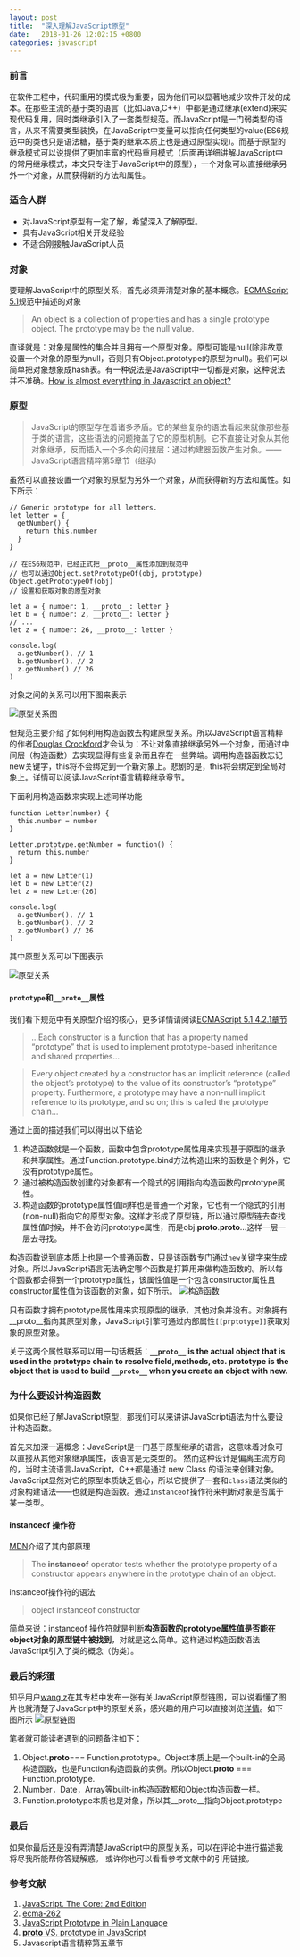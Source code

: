 ```yaml
---
layout: post
title:  "深入理解JavaScript原型"
date:   2018-01-26 12:02:15 +0800
categories: javascript
---
```

### 前言
在软件工程中，代码重用的模式极为重要，因为他们可以显著地减少软件开发的成本。在那些主流的基于类的语言（比如Java,C++）中都是通过继承(extend)来实现代码复用，同时类继承引入了一套类型规范。而JavaScript是一门弱类型的语言，从来不需要类型装换，在JavaScript中变量可以指向任何类型的value(ES6规范中的类也只是语法糖，基于类的继承本质上也是通过原型实现)。而基于原型的继承模式可以说提供了更加丰富的代码重用模式（后面再详细讲解JavaScript中的常用继承模式，本文只专注于JavaScript中的原型），一个对象可以直接继承另外一个对象，从而获得新的方法和属性。<!-- more -->

### 适合人群
* 对JavaScript原型有一定了解，希望深入了解原型。
* 具有JavaScript相关开发经验
* 不适合刚接触JavaScript人员

### 对象
要理解JavaScript中的原型关系，首先必须弄清楚对象的基本概念。[ECMAScript 5.1](http://www.ecma-international.org/ecma-262/5.1/#sec-4.3)规范中描述的对象

> An object is a collection of properties and has a single prototype object. The prototype may be the null value.

直译就是：对象是属性的集合并且拥有一个原型对象。原型可能是null(除非故意设置一个对象的原型为null，否则只有Object.prototype的原型为null)。我们可以简单把对象想象成hash表。有一种说法是JavaScript中一切都是对象，这种说法并不准确。[How is almost everything in Javascript an object?](https://stackoverflow.com/questions/9108925/how-is-almost-everything-in-javascript-an-object)
### 原型
> JavaScript的原型存在着诸多矛盾。它的某些复杂的语法看起来就像那些基于类的语言，这些语法的问题掩盖了它的原型机制。它不直接让对象从其他对象继承，反而插入一个多余的间接层：通过构建器函数产生对象。——JavaScript语言精粹第5章节（继承）

虽然可以直接设置一个对象的原型为另外一个对象，从而获得新的方法和属性。如下所示：

```
// Generic prototype for all letters.
let letter = {
  getNumber() {
    return this.number
  }
}

// 在ES6规范中，已经正式把__proto__属性添加到规范中
// 也可以通过Object.setPrototypeOf(obj, prototype) Object.getPrototypeOf(obj)
// 设置和获取对象的原型对象

let a = { number: 1, __proto__: letter }
let b = { number: 2, __proto__: letter }
// ...
let z = { number: 26, __proto__: letter }

console.log(
  a.getNumber(), // 1
  b.getNumber(), // 2
  z.getNumber() // 26
)
```
对象之间的关系可以用下图来表示

![原型关系图](https://user-gold-cdn.xitu.io/2018/1/28/1613bfe82f758bbe?w=1205&h=1035&f=png&s=85731)

但规范主要介绍了如何利用构造函数去构建原型关系。所以JavaScript语言精粹的作者[Douglas Crockford](https://en.wikipedia.org/wiki/Douglas_Crockford)才会认为：不让对象直接继承另外一个对象，而通过中间层（构造函数）去实现显得有些复杂而且存在一些弊端。调用构造器函数忘记new关键字，this将不会绑定到一个新对象上。悲剧的是，this将会绑定到全局对象上。详情可以阅读JavaScript语言精粹继承章节。

下面利用构造函数来实现上述同样功能

```
function Letter(number) {
  this.number = number
}

Letter.prototype.getNumber = function() {
  return this.number
}

let a = new Letter(1)
let b = new Letter(2)
let z = new Letter(26)

console.log(
  a.getNumber(), // 1
  b.getNumber(), // 2
  z.getNumber() // 26
)
```
其中原型关系可以下图表示

![原型关系](https://user-gold-cdn.xitu.io/2018/1/28/1613bfe83c26cac1?w=1779&h=1035&f=png&s=129668)

#### `prototype`和`__proto__`属性

我们看下规范中有关原型介绍的核心，更多详情请阅读[ECMAScript 5.1 4.2.1章节 ](http://www.ecma-international.org/ecma-262/5.1/#sec-4.2.1)
> ...Each constructor is a function that has a property named “prototype” that is used to implement prototype-based inheritance and shared properties...

> Every object created by a constructor has an implicit reference (called the object’s prototype) to the value of its constructor’s “prototype” property. Furthermore, a prototype may have a non-null implicit reference to its prototype, and so on; this is called the prototype chain...

通过上面的描述我们可以得出以下结论
1. 构造函数就是一个函数，函数中包含prototype属性用来实现基于原型的继承和共享属性。通过Function.prototype.bind方法构造出来的函数是个例外，它没有prototype属性。
2. 通过被构造函数创建的对象都有一个隐式的引用指向构造函数的prototype属性。
3. 构造函数的prototype属性值同样也是普通一个对象，它也有一个隐式的引用(non-null)指向它的原型对象。这样才形成了原型链，所以通过原型链去查找属性值时候，并不会访问prototype属性，而是obj.__proto__.__proto__...这样一层一层去寻找。

构造函数说到底本质上也是一个普通函数，只是该函数专门通过`new`关键字来生成对象。所以JavaScript语言无法确定哪个函数是打算用来做构造函数的。所以每个函数都会得到一个prototype属性，该属性值是一个包含constructor属性且constructor属性值为该函数的对象，如下所示。
![构造函数](https://user-gold-cdn.xitu.io/2018/1/29/1614141d0140afb9?w=539&h=337&f=png&s=12117)

只有函数才拥有prototype属性用来实现原型的继承，其他对象并没有。对象拥有__proto__指向其原型对象，JavaScript引擎可通过内部属性`[[prptotype]]`获取对象的原型对象。

关于这两个属性联系可以用一句话概括：**`__proto__` is the actual object that is used in the prototype chain to resolve field,methods, etc. prototype is the object that is used to build `__proto__` when you create an object with new.**

### 为什么要设计构造函数
如果你已经了解JavaScript原型，那我们可以来讲讲JavaScript语法为什么要设计构造函数。

首先来加深一遍概念：JavaScript是一门基于原型继承的语言，这意味着对象可以直接从其他对象继承属性，该语言是无类型的。
然而这种设计是偏离主流方向的，当时主流语言JavaScript，C++都是通过 new Class 的语法来创建对象。JavaScript显然对它的原型本质缺乏信心，所以它提供了一套和`class`语法类似的对象构建语法——也就是构造函数。通过`instanceof`操作符来判断对象是否属于某一类型。
#### instanceof 操作符
[MDN](https://developer.mozilla.org/en-US/docs/Web/JavaScript/Reference/Operators/instanceof)介绍了其内部原理

> The **instanceof** operator tests whether the prototype property of a constructor appears anywhere in the prototype chain of an object.

instanceof操作符的语法

> object instanceof constructor

简单来说：instanceof 操作符就是判断**构造函数的prototype属性值是否能在object对象的原型链中被找到**，对就是这么简单。这样通过构造函数语法JavaScript引入了类的概念（伪类）。

### 最后的彩蛋

知乎用户[wang z](https://www.zhihu.com/people/zheng-wang-24/activities)在其专栏中发布一张有关JavaScript原型链图，可以说看懂了图片也就清楚了JavaScript中的原型关系，感兴趣的用户可以直接浏览[详情](https://zhuanlan.zhihu.com/p/22189387)。如下图所示
![原型链图](https://user-gold-cdn.xitu.io/2018/1/28/1613bfe784db6292?w=1635&h=957&f=jpeg&s=168465)

笔者就可能读者遇到的问题备注如下：
1. Object.__proto__=== Function.prototype。Object本质上是一个built-in的全局构造函数，也是Function构造函数的实例。所以Object.__proto__ === Function.prototype.
2. Number，Date，Array等built-in构造函数都和Object构造函数一样。
3. Function.prototype本质也是对象，所以其__proto__指向Object.prototype

### 最后
如果你最后还是没有弄清楚JavaScript中的原型关系，可以在评论中进行描述我将尽我所能帮你答疑解惑。
或许你也可以看看参考文献中的引用链接。

### 参考文献
1. [JavaScript. The Core: 2nd Edition](http://dmitrysoshnikov.com/ecmascript/javascript-the-core-2nd-edition/)
2. [ecma-262](http://www.ecma-international.org/ecma-262/5.1/#sec-4.2.1)
3. [JavaScript Prototype in Plain Language](http://javascriptissexy.com/javascript-prototype-in-plain-detailed-language/)
4. [__proto__ VS. prototype in JavaScript](https://stackoverflow.com/questions/9959727/proto-vs-prototype-in-javascript)
5. Javascript语言精粹第五章节

